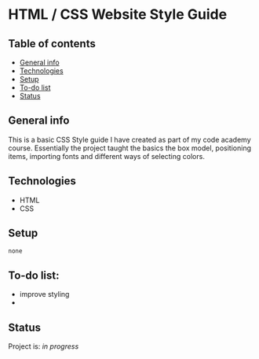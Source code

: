 # HTML / CSS Website Style Guide

## Table of contents
* [General info](#general-info)
* [Technologies](#technologies)
* [Setup](#setup)
* [To-do list](#to-do-list)
* [Status](#status)
 
## General info
 
 This is a basic CSS Style guide I have created as part of my code academy course. Essentially the project taught the basics the box model, positioning items, importing fonts and different ways of selecting colors.
 
## Technologies
* HTML
* CSS
 
## Setup
```
none
```
## To-do list:
* improve styling
* 
 
## Status
Project is: _in progress_